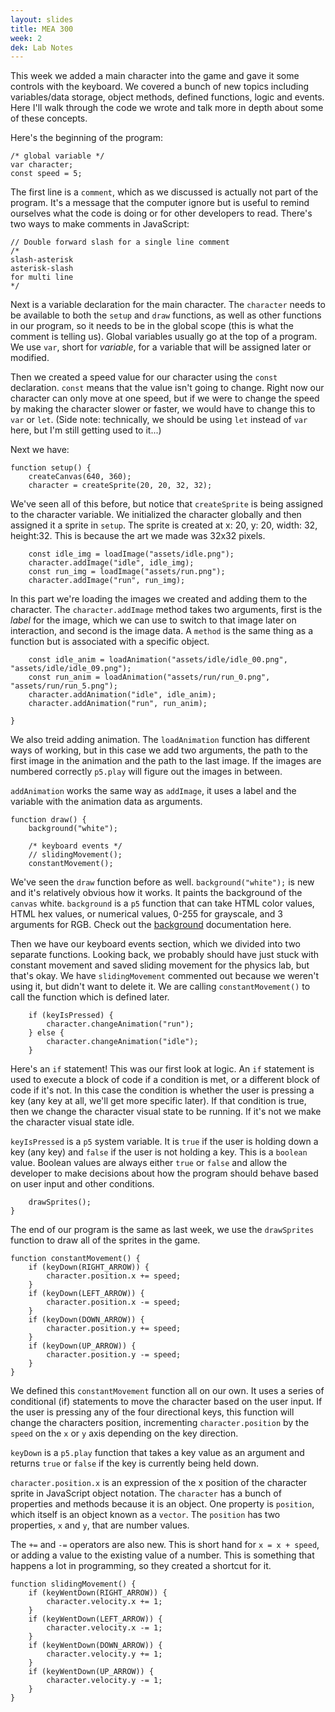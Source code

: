 ```yaml
---
layout: slides
title: MEA 300
week: 2
dek: Lab Notes
---
```


This week we added a main character into the game and gave it some controls with the keyboard.  We covered a bunch of new topics including variables/data storage, object methods, defined functions, logic and events.  Here I'll walk through the code we wrote and talk more in depth about some of these concepts.

Here's the beginning of the program:

```
/* global variable */
var character;
const speed = 5;
```

The first line is a `comment`, which as we discussed is actually not part of the program.  It's a message that the computer ignore but is useful to remind ourselves what the code is doing or for other developers to read.  There's two ways to make comments in JavaScript:

```
// Double forward slash for a single line comment
/*
slash-asterisk
asterisk-slash
for multi line
*/
```

Next is a variable declaration for the main character.  The `character` needs to be available to both the `setup` and `draw` functions, as well as other functions in our program, so it needs to be in the global scope (this is what the comment is telling us).  Global variables usually go at the top of a program.  We use `var`, short for *variable*, for a variable that will be assigned later or modified.

Then we created a speed value for our character using the `const` declaration.  `const` means that the value isn't going to change.  Right now our character can only move at one speed, but if we were to change the speed by making the character slower or faster, we would have to change this to `var` or `let`.  (Side note: technically, we should be using `let` instead of `var` here, but I'm still getting used to it...)

Next we have:

```
function setup() {
    createCanvas(640, 360);
    character = createSprite(20, 20, 32, 32);
```

We've seen all of this before, but notice that `createSprite` is being assigned to the character variable.  We initialized the character globally and then assigned it a sprite in `setup`.  The sprite is created at x: 20, y: 20, width: 32, height:32.  This is because the art we made was 32x32 pixels.

```
	const idle_img = loadImage("assets/idle.png");
	character.addImage("idle", idle_img);
	const run_img = loadImage("assets/run.png");
	character.addImage("run", run_img);
```

In this part we're loading the images we created and adding them to the character.  The `character.addImage` method takes two arguments, first is the *label* for the image, which we can use to switch to that image later on interaction, and second is the image data.  A `method` is the same thing as a function but is associated with a specific object.

```
    const idle_anim = loadAnimation("assets/idle/idle_00.png", "assets/idle/idle_09.png");
    const run_anim = loadAnimation("assets/run/run_0.png", "assets/run/run_5.png");
    character.addAnimation("idle", idle_anim);
    character.addAnimation("run", run_anim);
    
}
```

We also treid adding animation.  The `loadAnimation` function has different ways of working, but in this case we add two arguments, the path to the first image in the animation and the path to the last image.  If the images are numbered correctly `p5.play` will figure out the images in between.

`addAnimation` works the same way as `addImage`, it uses a label and the variable with the animation data as arguments.

```
function draw() {
    background("white");
    
    /* keyboard events */
    // slidingMovement();
    constantMovement();
```

We've seen the `draw` function before as well.  `background("white");` is new and it's relatively obvious how it works.  It paints the background of the `canvas` white.  `background` is a `p5` function that can take HTML color values, HTML hex values, or numerical values, 0-255 for grayscale, and 3 arguments for RGB.  Check out the [background](https://p5js.org/reference/#/p5/background) documentation here.

Then we have our keyboard events section, which we divided into two separate functions. Looking back, we probably should have just stuck with constant movement and saved sliding movement for the physics lab, but that's okay.  We have `slidingMovement` commented out because we weren't using it, but didn't want to delete it.  We are calling `constantMovement()` to call the function which is defined later.

```
    if (keyIsPressed) {
        character.changeAnimation("run");
    } else {
        character.changeAnimation("idle");
    }
```

Here's an `if` statement!  This was our first look at logic.  An `if` statement is used to execute a block of code if a condition is met, or a different block of code if it's not.  In this case the condition is whether the user is pressing a key (any key at all, we'll get more specific later).  If that condition is true, then we change the character visual state to be running.  If it's not we make the character visual state idle.

`keyIsPressed` is a `p5` system variable.  It is `true` if the user is holding down a key (any key) and `false` if the user is not holding a key.  This is a `boolean` value.  Boolean values are always either `true` or `false` and allow the developer to make decisions about how the program should behave based on user input and other conditions.

```   
    drawSprites();
}
```

The end of our program is the same as last week, we use the `drawSprites` function to draw all of the sprites in the game.

```
function constantMovement() {
    if (keyDown(RIGHT_ARROW)) {
        character.position.x += speed;
    }
    if (keyDown(LEFT_ARROW)) {
        character.position.x -= speed;
    }
    if (keyDown(DOWN_ARROW)) {
        character.position.y += speed;
    }
    if (keyDown(UP_ARROW)) {
        character.position.y -= speed;
    }
}
```

We defined this `constantMovement` function all on our own.  It uses a series of conditional (if) statements to move the character based on the user input.  If the user is pressing any of the four directional keys, this function will change the characters position, incrementing `character.position` by the `speed` on the `x` or `y` axis depending on the key direction.

`keyDown` is a `p5.play` function that takes a key value as an argument and returns `true` or `false` if the key is currently being held down.

`character.position.x` is an expression of the x position of the character sprite in JavaScript object notation.  The `character` has a bunch of properties and methods because it is an object.  One property is `position`, which itself is an object known as a `vector`.  The `position` has two properties, `x` and `y`, that are number values.

The `+=` and `-=` operators are also new.  This is short hand for `x = x + speed`, or adding a value to the existing value of a number.  This is something that happens a lot in programming, so they created a shortcut for it.

```
function slidingMovement() {
    if (keyWentDown(RIGHT_ARROW)) {
        character.velocity.x += 1;
    }
    if (keyWentDown(LEFT_ARROW)) {
        character.velocity.x -= 1;
    }
    if (keyWentDown(DOWN_ARROW)) {
        character.velocity.y += 1;
    }
    if (keyWentDown(UP_ARROW)) {
        character.velocity.y -= 1;
    }
}
```